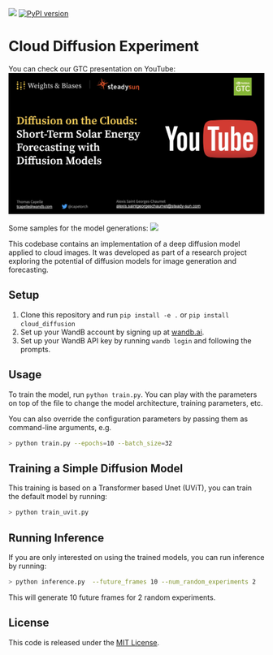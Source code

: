 [![](https://raw.githubusercontent.com/wandb/assets/main/wandb-github-badge-gradient.svg)](https://wandb.ai/capecape/ddpm_clouds/reports/Diffusion-on-the-Clouds-Short-term-solar-energy-forecasting-with-Diffusion-Models--VmlldzozNDMxNTg5)
[![PyPI version](https://badge.fury.io/py/cloud_diffusion.svg)](https://badge.fury.io/py/cloud_diffusion)


# Cloud Diffusion Experiment
You can check our GTC presentation on YouTube:
[![](assets/front.jpg)](https://www.youtube.com/watch?v=L5h9kbMMzZs)

Some samples for the model generations:
![](assets/cloud_ddpm.gif)

This codebase contains an implementation of a deep diffusion model applied to cloud images. It was developed as part of a research project exploring the potential of diffusion models for image generation and forecasting.

## Setup

1. Clone this repository and run `pip install -e .` or `pip install cloud_diffusion`
2. Set up your WandB account by signing up at [wandb.ai](https://wandb.ai/site).
3. Set up your WandB API key by running `wandb login` and following the prompts.

## Usage

To train the model, run `python train.py`. You can play with the parameters on top of the file to change the model architecture, training parameters, etc.

You can also override the configuration parameters by passing them as command-line arguments, e.g.

```bash
> python train.py --epochs=10 --batch_size=32
```

## Training a Simple Diffusion Model

This training is based on a Transformer based Unet (UViT), you can train the default model by running:

```bash
> python train_uvit.py
```

## Running Inference
If you are only interested on using the trained models, you can run inference by running:

```bash
> python inference.py  --future_frames 10 --num_random_experiments 2
```

This will generate 10 future frames for 2 random experiments.

## License

This code is released under the [MIT License](LICENSE).